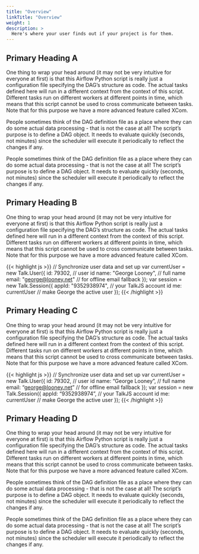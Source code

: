 ```yaml
---
title: "Overview"
linkTitle: "Overview"
weight: 1
description: >
  Here's where your user finds out if your project is for them.
---
```


## Primary Heading A

One thing to wrap your head around (it may not be very intuitive for everyone at first) is that this Airflow Python
script is really just a configuration file specifying the DAG’s structure as code. The actual tasks defined here will
run in a different context from the context of this script. Different tasks run on different workers at different
points in time, which means that this script cannot be used to cross communicate between tasks. Note that for
this purpose we have a more advanced feature called XCom.

People sometimes think of the DAG definition file as a place where they can do some actual data processing -
that is not the case at all! The script’s purpose is to define a DAG object. It needs to evaluate quickly (seconds,
not minutes) since the scheduler will execute it periodically to reflect the changes if any.

People sometimes think of the DAG definition file as a place where they can do some actual data processing - that is not the case at all! The script’s purpose is to define a DAG object. It needs to evaluate quickly (seconds, not minutes) since the scheduler will execute it periodically to reflect the changes if any.

## Primary Heading B

One thing to wrap your head around (it may not be very intuitive for everyone at first) is that this Airflow Python
script is really just a configuration file specifying the DAG’s structure as code. The actual tasks defined here will
run in a different context from the context of this script. Different tasks run on different workers at different
points in time, which means that this script cannot be used to cross communicate between tasks. Note that for
this purpose we have a more advanced feature called XCom.

{{< highlight js >}}
// Synchronize user data and set up
var currentUser = new Talk.User({
    id: 79302,                      // user id
    name: "George Looney",          // full name
    email: "george@looney.net"      // for offline email fallback
});
var session = new Talk.Session({
    appId: "9352938974",            // your TalkJS account id
    me: currentUser                 // make George the active user
});
{{< /highlight >}}

## Primary Heading C

One thing to wrap your head around (it may not be very intuitive for everyone at first) is that this Airflow Python
script is really just a configuration file specifying the DAG’s structure as code. The actual tasks defined here will
run in a different context from the context of this script. Different tasks run on different workers at different
points in time, which means that this script cannot be used to cross communicate between tasks. Note that for
this purpose we have a more advanced feature called XCom.

{{< highlight js >}}
// Synchronize user data and set up
var currentUser = new Talk.User({
    id: 79302,                      // user id
    name: “George Looney”,          // full name
    email: “george@looney.net”      // for offline email fallback
});
var session = new Talk.Session({
    appId: “9352938974”,            // your TalkJS account id
    me: currentUser                 // make George the active user
});
{{< /highlight >}}

## Primary Heading D

One thing to wrap your head around (it may not be very intuitive for everyone at first) is that this Airflow Python
script is really just a configuration file specifying the DAG’s structure as code. The actual tasks defined here will
run in a different context from the context of this script. Different tasks run on different workers at different
points in time, which means that this script cannot be used to cross communicate between tasks. Note that for
this purpose we have a more advanced feature called XCom.

People sometimes think of the DAG definition file as a place where they can do some actual data processing -
that is not the case at all! The script’s purpose is to define a DAG object. It needs to evaluate quickly (seconds,
not minutes) since the scheduler will execute it periodically to reflect the changes if any.

People sometimes think of the DAG definition file as a place where they can do some actual data processing - that is not the case at all! The script’s purpose is to define a DAG object. It needs to evaluate quickly (seconds, not minutes) since the scheduler will execute it periodically to reflect the changes if any.
